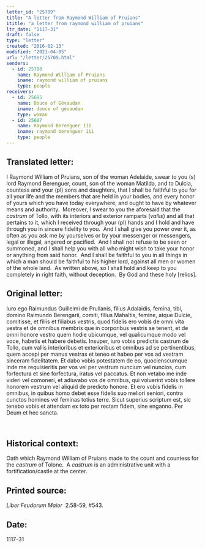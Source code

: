 ```yaml
---
letter_id: "25709"
title: "A letter from Raymond William of Pruians"
ititle: "a letter from raymond william of pruians"
ltr_date: "1117-31"
draft: false
type: "letter"
created: "2016-02-13"
modified: "2021-04-05"
url: "/letter/25709.html"
senders:
  - id: 25708
    name: Raymond William of Pruians
    iname: raymond william of pruians
    type: people
receivers:
  - id: 25685
    name: Douce of Gévaudan
    iname: douce of gévaudan
    type: woman
  - id: 25687
    name: Raymond Berenguer III
    iname: raymond berenguer iii
    type: people
---
```

<h2> Translated letter:</h2><p>I Raymond William of Pruians, son of the woman Adelaide, swear to you (s) lord Raymond Berenguer, count, son of the woman Matilda, and to Dulcia, countess and your (pl) sons and daughters, that I shall be faithful to you for all your life and the members that are held in your bodies, and every honor of yours which you have today everywhere, and ought to have by whatever means and authority.&nbsp; Moreover, I swear to you the aforesaid that the <i>castrum</i> of Tollo, with its interiors and exterior ramparts (<i>vallis</i>) and all that pertains to it, which I received through your (pl) hands and I hold and have through you in sincere fidelity to you.&nbsp; And I shall give you power over it, as often as you ask me by yourselves or by your messenger or messengers, legal or illegal, angered or pacified.&nbsp; And I shall not refuse to be seen or summoned, and I shall help you with all who might wish to take your honor or anything from said honor.&nbsp; And I shall be faithful to you in all things in which a man should be faithful to his higher lord, against all men or women of the whole land.&nbsp; As written above, so I shall hold and keep to you completely in right faith, without deception.&nbsp; By God and these holy [relics].</p><h2 class="mt-4"> Original letter:</h2><p class="Bodytext21">Iuro ego Raimundus Guillelmi de Prullanis, filius Adalaidis, femina, tibi, domino Raimundo Berengarii, comiti, filius Mahaltis, femine, atque<i> </i>Dulcie, comitisse, et filiis et filiabus vestris, quod fidelis ero vobis de omni vita vestra et de omnibus membris que in corporibus vestris se tenent, et de omni honore vestro quem hodie ubicumque, vel qualicumque modo vel voce, habetis et habere debetis. Insuper, iuro vobis predictis castrum de Tollo, cum vallis interioribus et exterioribus et omnibus ad se pertinentibus, quem accepi per manus vestras et teneo et habeo per vos ad vestram sinceram fidelitatem. Et dabo vobis potestatem de eo, quocienscumque inde me requisieritis per vos vel per vestrum nuncium vel nuncios, cum forfectura et sine forfectura, iratus vel paccatus. Et non vetabo me inde videri vel comoneri, et adiuvabo vos de omnibus, qui voluerint vo­bis tollere honorem vestrum vel aliquid de predicto honore. Et ero vobis fidelis in omnibus, in quibus homo debet esse fidelis suo meliori seniori, contra cunctos homines vel feminas totius terre. Sicut superius scriptum est, sic tenebo vobis et attendam ex toto per rectam fidem, sine enganno. Per Deum et hec sancta.</p><p class="Bodytext21">&nbsp;</p><h2 class="mt-4"> Historical context:</h2><p>Oath which Raymond William of Pruians made to the count and countess for the <i>castrum </i>of Tolone.&nbsp; A <i>castrum</i> is an administrative unit with a fortification/castle at the center.</p><h2 class="mt-4"> Printed source:</h2><p><em>Liber Feudorum Maior</em>&nbsp; 2.58-59, #543.</p><h2 class="mt-4"> Date:</h2>1117-31
